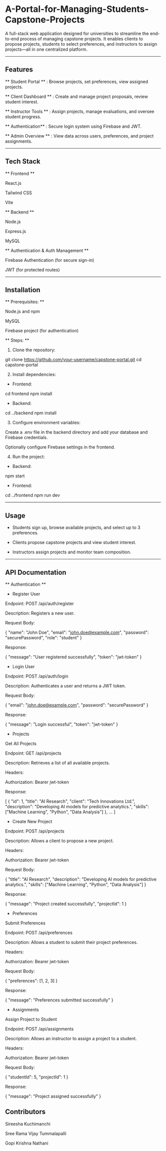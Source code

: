 # A-Portal-for-Managing-Students-Capstone-Projects

A full-stack web application designed for universities to streamline the end-to-end process of managing capstone projects. It enables clients to propose projects, students to select preferences, and instructors to assign projects—all in one centralized platform.


---

## Features

** Student Portal ** : Browse projects, set preferences, view assigned projects.

** Client Dashboard ** : Create and manage project proposals, review student interest.

** Instructor Tools ** : Assign projects, manage evaluations, and oversee student progress.

** Authentication** : Secure login system using Firebase and JWT.

** Admin Overview ** : View data across users, preferences, and project assignments.



---

## Tech Stack

** Frontend **

React.js

Tailwind CSS

Vite


** Backend ** 

Node.js

Express.js

MySQL


** Authentication & Auth Management **

Firebase Authentication (for secure sign-in)

JWT (for protected routes)



---

## Installation

** Prerequisites: **

Node.js and npm

MySQL

Firebase project (for authentication)


** Steps: **

1. Clone the repository:

git clone https://github.com/your-username/capstone-portal.git
cd capstone-portal


2. Install dependencies:

* Frontend:

cd frontend
npm install

* Backend:

cd ../backend
npm install



3. Configure environment variables:

Create a .env file in the backend directory and add your database and Firebase credentials.

Optionally configure Firebase settings in the frontend.



4. Run the project:

* Backend:

npm start

* Frontend:

cd ../frontend
npm run dev





---

## Usage

* Students sign up, browse available projects, and select up to 3 preferences.

* Clients propose capstone projects and view student interest.

* Instructors assign projects and monitor team composition.



---

## API Documentation

** Authentication **

* Register User

Endpoint: POST /api/auth/register

Description: Registers a new user.

Request Body:

{
  "name": "John Doe",
  "email": "john.doe@example.com",
  "password": "securePassword",
  "role": "student"
}

Response:

{
  "message": "User registered successfully",
  "token": "jwt-token"
}


* Login User

Endpoint: POST /api/auth/login

Description: Authenticates a user and returns a JWT token.

Request Body:

{
  "email": "john.doe@example.com",
  "password": "securePassword"
}

Response:

{
  "message": "Login successful",
  "token": "jwt-token"
}



* Projects

Get All Projects

Endpoint: GET /api/projects

Description: Retrieves a list of all available projects.

Headers:

Authorization: Bearer jwt-token

Response:

[
  {
    "id": 1,
    "title": "AI Research",
    "client": "Tech Innovations Ltd.",
    "description": "Developing AI models for predictive analytics.",
    "skills": ["Machine Learning", "Python", "Data Analysis"]
  },
  ...
]


* Create New Project

Endpoint: POST /api/projects

Description: Allows a client to propose a new project.

Headers:

Authorization: Bearer jwt-token

Request Body:

{
  "title": "AI Research",
  "description": "Developing AI models for predictive analytics.",
  "skills": ["Machine Learning", "Python", "Data Analysis"]
}

Response:

{
  "message": "Project created successfully",
  "projectId": 1
}



* Preferences

Submit Preferences

Endpoint: POST /api/preferences

Description: Allows a student to submit their project preferences.

Headers:

Authorization: Bearer jwt-token

Request Body:

{
  "preferences": [1, 2, 3]
}

Response:

{
  "message": "Preferences submitted successfully"
}



* Assignments

Assign Project to Student

Endpoint: POST /api/assignments

Description: Allows an instructor to assign a project to a student.

Headers:

Authorization: Bearer jwt-token

Request Body:

{
  "studentId": 5,
  "projectId": 1
}

Response:

{
  "message": "Project assigned successfully"
}

## Contributors

Sireesha Kuchimanchi

Sree Rama Vijay Tummalapalli

Gopi Krishna Nathani


